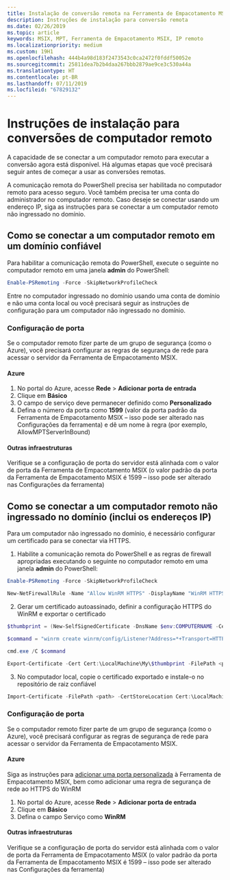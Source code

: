 ```yaml
---
title: Instalação de conversão remota na Ferramenta de Empacotamento MSIX
description: Instruções de instalação para conversão remota
ms.date: 02/26/2019
ms.topic: article
keywords: MSIX, MPT, Ferramenta de Empacotamento MSIX, IP remoto
ms.localizationpriority: medium
ms.custom: 19H1
ms.openlocfilehash: 444b4a98d183f2473543c0ca2472f0fddf50052e
ms.sourcegitcommit: 25811dea7b2b4daa267bbb2879ae9ce3c530a44a
ms.translationtype: HT
ms.contentlocale: pt-BR
ms.lasthandoff: 07/11/2019
ms.locfileid: "67829132"
---
```

# <a name="setup-instructions-for-remote-machine-conversions"></a>Instruções de instalação para conversões de computador remoto 

A capacidade de se conectar a um computador remoto para executar a conversão agora está disponível. Há algumas etapas que você precisará seguir antes de começar a usar as conversões remotas.  

A comunicação remota do PowerShell precisa ser habilitada no computador remoto para acesso seguro. Você também precisa ter uma conta do administrador no computador remoto.  Caso deseje se conectar usando um endereço IP, siga as instruções para se conectar a um computador remoto não ingressado no domínio. 

## <a name="connecting-to-a-remote-machine-in-a-trusted-domain"></a>Como se conectar a um computador remoto em um domínio confiável 

Para habilitar a comunicação remota do PowerShell, execute o seguinte no computador remoto em uma janela **admin** do PowerShell: 

``` PowerShell
Enable-PSRemoting -Force -SkipNetworkProfileCheck 
```

Entre no computador ingressado no domínio usando uma conta de domínio e não uma conta local ou você precisará seguir as instruções de configuração para um computador não ingressado no domínio. 

### <a name="port-configuration"></a>Configuração de porta 

Se o computador remoto fizer parte de um grupo de segurança (como o Azure), você precisará configurar as regras de segurança de rede para acessar o servidor da Ferramenta de Empacotamento MSIX.  

#### <a name="azure"></a>Azure 

1. No portal do Azure, acesse **Rede** > **Adicionar porta de entrada** 
2. Clique em **Básico**
3. O campo de serviço deve permanecer definido como **Personalizado**
4. Defina o número da porta como **1599** (valor da porta padrão da Ferramenta de Empacotamento MSIX – isso pode ser alterado nas Configurações da ferramenta) e dê um nome à regra (por exemplo, AllowMPTServerInBound) 

#### <a name="other-infrastructure"></a>Outras infraestruturas 

Verifique se a configuração de porta do servidor está alinhada com o valor de porta da Ferramenta de Empacotamento MSIX (o valor padrão da porta da Ferramenta de Empacotamento MSIX é 1599 – isso pode ser alterado nas Configurações da ferramenta) 

## <a name="connecting-to-a-non-domain-joined-remote-machineincludes-ip-addresses"></a>Como se conectar a um computador remoto não ingressado no domínio (inclui os endereços IP) 

Para um computador não ingressado no domínio, é necessário configurar um certificado para se conectar via HTTPS. 

1. Habilite a comunicação remota do PowerShell e as regras de firewall apropriadas executando o seguinte no computador remoto em uma janela **admin** do PowerShell: 

``` PowerShell
Enable-PSRemoting -Force -SkipNetworkProfileCheck  

New-NetFirewallRule -Name "Allow WinRM HTTPS" -DisplayName "WinRM HTTPS" -Enabled  True -Profile Any -Action Allow -Direction Inbound -LocalPort 5986 -Protocol TCP 
```
 
2. Gerar um certificado autoassinado, definir a configuração HTTPS do WinRM e exportar o certificado 

``` PowerShell
$thumbprint = (New-SelfSignedCertificate -DnsName $env:COMPUTERNAME -CertStoreLocation Cert:\LocalMachine\My -KeyExportPolicy NonExportable).Thumbprint 

$command = "winrm create winrm/config/Listener?Address=*+Transport=HTTPS @{Hostname=""$env:computername"";CertificateThumbprint=""$thumbprint""}" 

cmd.exe /C $command 

Export-Certificate -Cert Cert:\LocalMachine\My\$thumbprint -FilePath <path_to_cer_file> 
```

3. No computador local, copie o certificado exportado e instale-o no repositório de raiz confiável 

``` PowerShell
Import-Certificate -FilePath <path> -CertStoreLocation Cert:\LocalMachine\Root 
``` 

### <a name="port-configuration"></a>Configuração de porta 

Se o computador remoto fizer parte de um grupo de segurança (como o Azure), você precisará configurar as regras de segurança de rede para acessar o servidor da Ferramenta de Empacotamento MSIX.  

#### <a name="azure"></a>Azure 

Siga as instruções para [adicionar uma porta personalizada](#azure) à Ferramenta de Empacotamento MSIX, bem como adicionar uma regra de segurança de rede ao HTTPS do WinRM 

1. No portal do Azure, acesse **Rede** > **Adicionar porta de entrada** 
2. Clique em **Básico** 
3. Defina o campo Serviço como **WinRM**

#### <a name="other-infrastructure"></a>Outras infraestruturas 

Verifique se a configuração de porta do servidor está alinhada com o valor de porta da Ferramenta de Empacotamento MSIX (o valor padrão da porta da Ferramenta de Empacotamento MSIX é 1599 – isso pode ser alterado nas Configurações da ferramenta) 
